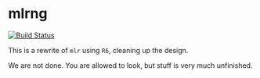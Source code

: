 # mlrng

[![Build Status](https://travis-ci.org/mlr-org/mlrng.svg?branch=master)](https://travis-ci.org/mlr-org/mlrng)

This is a rewrite of `mlr` using `R6`, cleaning up the design.

We are not done. You are allowed to look, but stuff is very much unfinished.
